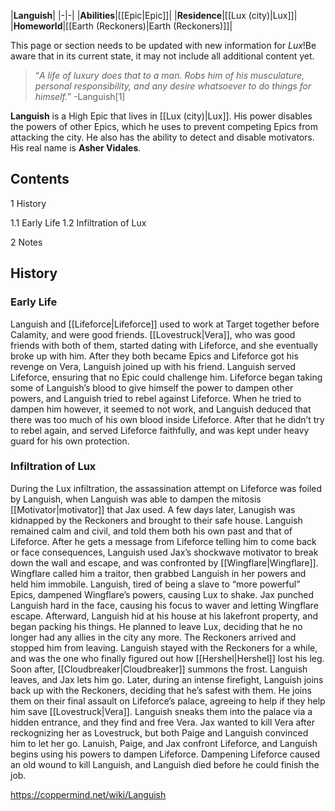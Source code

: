 |**Languish**|
|-|-|
|**Abilities**|[[Epic\|Epic]]|
|**Residence**|[[Lux (city)\|Lux]]|
|**Homeworld**|[[Earth (Reckoners)\|Earth (Reckoners)]]|

This page or section needs to be updated with new information for *Lux*!Be aware that in its current state, it may not include all additional content yet.

>“*A life of luxury does that to a man. Robs him of his musculature, personal responsibility, and any desire whatsoever to do things for himself.*”
\-Languish[1]


**Languish** is a High Epic that lives in [[Lux (city)\|Lux]]. His power disables the powers of other Epics, which he uses to prevent competing Epics from attacking the city. He also has the ability to detect and disable motivators. His real name is **Asher Vidales**.

## Contents

1 History

1.1 Early Life
1.2 Infiltration of Lux


2 Notes


## History
### Early Life
Languish and [[Lifeforce\|Lifeforce]] used to work at Target together before Calamity, and were good friends. [[Lovestruck\|Vera]], who was good friends with both of them, started dating with Lifeforce, and she eventually broke up with him. After they both became Epics and Lifeforce got his revenge on Vera, Languish joined up with his friend. Languish served Lifeforce, ensuring that no Epic could challenge him. Lifeforce began taking some of Languish’s blood to give himself the power to dampen other powers, and Languish tried to rebel against Lifeforce. When he tried to dampen him however, it seemed to not work, and Languish deduced that there was too much of his own blood inside Lifeforce. After that he didn’t try to rebel again, and served Lifeforce faithfully, and was kept under heavy guard for his own protection.

### Infiltration of Lux
During the Lux infiltration, the assassination attempt on Lifeforce was foiled by Languish, when Languish was able to dampen the mitosis [[Motivator\|motivator]] that Jax used. A few days later, Lanugish was kidnapped by the Reckoners and brought to their safe house. Languish remained calm and civil, and told them both his own past and that of Lifeforce. After he gets a message from Lifeforce telling him to come back or face consequences, Languish used Jax’s shockwave motivator to break down the wall and escape, and was confronted by [[Wingflare\|Wingflare]]. Wingflare called him a traitor, then grabbed Languish in her powers and held him immobile. Languish, tired of being a slave to “more powerful” Epics, dampened Wingflare’s powers, causing Lux to shake. Jax punched Languish hard in the face, causing his focus to waver and letting Wingflare escape.
Afterward, Languish hid at his house at his lakefront property, and began packing his things. He planned to leave Lux, deciding that he no longer had any allies in the city any more. The Reckoners arrived and stopped him from leaving. Languish stayed with the Reckoners for a while, and was the one who finally figured out how [[Hershel\|Hershel]] lost his leg. Soon after, [[Cloudbreaker\|Cloudbreaker]] summons the frost. Languish leaves, and Jax lets him go. Later, during an intense firefight, Languish joins back up with the Reckoners, deciding that he’s safest with them. He joins them on their final assault on Lifeforce’s palace, agreeing to help if they help him save [[Lovestruck\|Vera]].
Languish sneaks them into the palace via a hidden entrance, and they find and free Vera. Jax wanted to kill Vera after reckognizing her as Lovestruck, but both Paige and Languish convinced him to let her go. Lanuish, Paige, and Jax confront Lifeforce, and Languish begins using his powers to dampen Lifeforce. Dampening Lifeforce caused an old wound to kill Languish, and Languish died before he could finish the job.



https://coppermind.net/wiki/Languish
